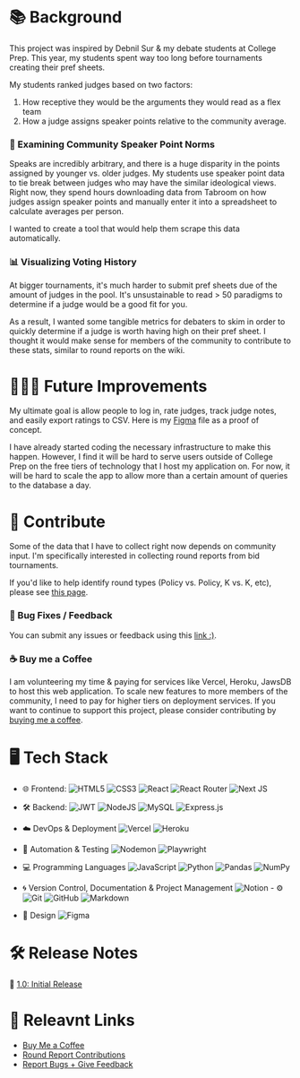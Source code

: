 # 📚 Background

This project was inspired by Debnil Sur & my debate students at College Prep. This year, my students spent way too long before tournaments creating their pref sheets.

My students ranked judges based on two factors:
1. How receptive they would be the arguments they would read as a flex team
2. How a judge assigns speaker points relative to the community average.

### 💬 Examining Community Speaker Point Norms
Speaks are incredibly arbitrary, and there is a huge disparity in the points assigned by younger vs. older judges. My students use speaker point data to tie break between judges who may have the similar ideological views. Right now, they spend hours downloading data from Tabroom on how judges assign speaker points and manually enter it into a spreadsheet to calculate averages per person. 

I wanted to create a tool that would help them scrape this data automatically.

### 📊 Visualizing Voting History
At bigger tournaments, it's much harder to submit pref sheets due of the amount of judges in the pool. It's unsustainable to read > 50 paradigms to determine if a judge would be a good fit for you.

As a result, I wanted some tangible metrics for debaters to skim in order to quickly determine if a judge is worth having high on their pref sheet. I thought it would make sense for members of the community to contribute to these stats, similar to round reports on the wiki.


# 👩🏻‍💻 Future Improvements
My ultimate goal is allow people to log in, rate judges, track judge notes, and easily export ratings to CSV. Here is my [Figma](https://www.figma.com/design/NzjAgbv99iADlHR8EHuFBn/PrefBuddy?node-id=0-1) file as a proof of concept.

I have already started coding the necessary infrastructure to make this happen. However, I find it will be hard to serve users outside of College Prep on the free tiers of technology that I host my application on. For now, it will be hard to scale the app to allow more than a certain amount of queries to the database a day.

# 🤝 Contribute
Some of the data that I have to collect right now depends on community input. I'm specifically interested in collecting round reports from bid tournaments.

If you'd like to help identify round types (Policy vs. Policy, K vs. K, etc), please see [this page](https://pref-buddy.vercel.app/contributions).

### 🐞 Bug Fixes / Feedback
You can submit any issues or feedback using this [link :)](https://kellyye.notion.site/1ba08fc0dee1809cb1ddd4ace4a203c0).

### ☕️ Buy me a Coffee 
I am volunteering my time & paying for services like Vercel, Heroku, JawsDB to host this web application. To scale new features to more members of the community, I need to pay for higher tiers on deployment services. If you want to continue to support this project, please consider contributing by [buying me a coffee](https://buymeacoffee.com/kellyye).


# 🖥️ Tech Stack
- 🌐 Frontend:
![HTML5](https://img.shields.io/badge/html5-%23E34F26.svg?style=for-the-badge&logo=html5&logoColor=white) ![CSS3](https://img.shields.io/badge/css3-%231572B6.svg?style=for-the-badge&logo=css3&logoColor=white) ![React](https://img.shields.io/badge/react-%2320232a.svg?style=for-the-badge&logo=react&logoColor=%2361DAFB) ![React Router](https://img.shields.io/badge/React_Router-CA4245?style=for-the-badge&logo=react-router&logoColor=white) ![Next JS](https://img.shields.io/badge/Next-black?style=for-the-badge&logo=next.js&logoColor=white)

- 🛠️ Backend:
![JWT](https://img.shields.io/badge/JWT-black?style=for-the-badge&logo=JSON%20web%20tokens) ![NodeJS](https://img.shields.io/badge/node.js-6DA55F?style=for-the-badge&logo=node.js&logoColor=white) ![MySQL](https://img.shields.io/badge/mysql-4479A1.svg?style=for-the-badge&logo=mysql&logoColor=white) ![Express.js](https://img.shields.io/badge/express.js-%23404d59.svg?style=for-the-badge&logo=express&logoColor=%2361DAFB)

- ☁️ DevOps & Deployment
![Vercel](https://img.shields.io/badge/vercel-%23000000.svg?style=for-the-badge&logo=vercel&logoColor=white) ![Heroku](https://img.shields.io/badge/heroku-%23430098.svg?style=for-the-badge&logo=heroku&logoColor=white)

- 🤖 Automation & Testing
![Nodemon](https://img.shields.io/badge/NODEMON-%23323330.svg?style=for-the-badge&logo=nodemon&logoColor=%BBDEAD) ![Playwright](https://img.shields.io/badge/-playwright-%232EAD33?style=for-the-badge&logo=playwright&logoColor=white)

- 💻 Programming Languages
![JavaScript](https://img.shields.io/badge/javascript-%23323330.svg?style=for-the-badge&logo=javascript&logoColor=%23F7DF1E) ![Python](https://img.shields.io/badge/python-3670A0?style=for-the-badge&logo=python&logoColor=ffdd54) ![Pandas](https://img.shields.io/badge/pandas-%23150458.svg?style=for-the-badge&logo=pandas&logoColor=white) ![NumPy](https://img.shields.io/badge/numpy-%23013243.svg?style=for-the-badge&logo=numpy&logoColor=white)

- 🌀 Version Control, Documentation & Project Management
![Notion](https://img.shields.io/badge/Notion-%23000000.svg?style=for-the-badge&logo=notion&logoColor=white) - ⚙️ ![Git](https://img.shields.io/badge/git-%23F05033.svg?style=for-the-badge&logo=git&logoColor=white) ![GitHub](https://img.shields.io/badge/github-%23121011.svg?style=for-the-badge&logo=github&logoColor=white) ![Markdown](https://img.shields.io/badge/markdown-%23000000.svg?style=for-the-badge&logo=markdown&logoColor=white)

- 🎨 Design
![Figma](https://img.shields.io/badge/figma-%23F24E1E.svg?style=for-the-badge&logo=figma&logoColor=white)

# 🛠️ Release Notes
🍾 [1.0: Initial Release](/release-notes/release-1.0.md)

# 🔗 Releavnt Links
- [Buy Me a Coffee](https://buymeacoffee.com/kellyye)
- [Round Report Contributions](https://kellyye.notion.site/1bb08fc0dee18002857ff253afa9b41b?pvs=105)
- [Report Bugs + Give Feedback](https://kellyye.notion.site/1ba08fc0dee1809cb1ddd4ace4a203c0?pvs=105)